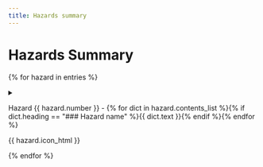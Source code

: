 ```yaml
---
title: Hazards summary
---
```


<!-- This removes the edit icon on the left of the summary bar-->
<style>
.md-typeset summary:before{
    background-color:transparent;

[dir=ltr] .md-typeset .admonition-title, [dir=ltr] .md-typeset summary {
    padding-left: 0rem;
    padding-right: 0rem;
    display: flex;
    align-items: center;
}
}
</style>

# Hazards Summary

{% for hazard in entries %}
<details markdown="1">
<summary>
<div class="container">
<div class="left">
</div>

Hazard {{ hazard.number }} -
{% for dict in hazard.contents_list %}{% if dict.heading == "### Hazard name" %}{{ dict.text }}{% endif %}{% endfor %}

<div class="right">

{{ hazard.icon_html }}

</div>
</div>
</summary>
<a href="hazards/hazard-{{ hazard.number }}.html">link to hazard</a><br>

{{ hazard.contents_str }}
</details>
{% endfor %}
